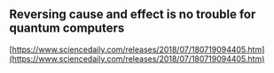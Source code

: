 ## Reversing cause and effect is no trouble for quantum computers
  
  [https://www.sciencedaily.com/releases/2018/07/180719094405.htm](https://www.sciencedaily.com/releases/2018/07/180719094405.htm)